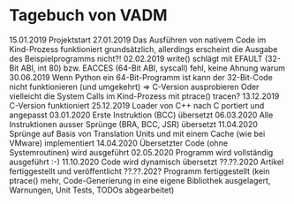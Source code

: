 # Tagebuch von VADM

15.01.2019      Projektstart
27.01.2019      Das Ausführen von nativem Code im Kind-Prozess funktioniert grundsätzlich, allerdings erscheint die Ausgabe des Beispielprogramms nicht?!
02.02.2019      write() schlägt mit EFAULT (32-Bit ABI, int 80) bzw. EACCES (64-Bit ABI, syscall) fehl, keine Ahnung warum
30.06.2019      Wenn Python ein 64-Bit-Programm ist kann der 32-Bit-Code nicht funktionieren (und umgekehrt) => C-Version ausprobieren
                Oder vielleicht die System Calls im Kind-Prozess mit ptrace() tracen?
13.12.2019      C-Version funktioniert
25.12.2019      Loader von C++ nach C portiert und angepasst
03.01.2020      Erste Instruktion (BCC) übersetzt
06.03.2020      Alle Instruktionen ausser Sprünge (BRA, BCC, JSR) übersetzt
11.04.2020      Sprünge auf Basis von Translation Units und mit einem Cache (wie bei VMware) implementiert
14.04.2020      Übersetzter Code (ohne Systemroutinen) wird ausgeführt
02.05.2020      Programm wird vollständig ausgeführt :-)
11.10.2020      Code wird dynamisch übersetzt
??.??.2020      Artikel fertiggestellt und veröffentlicht
??.??.202?      Programm fertiggestellt (kein ptrace() mehr, Code-Generierung in eine eigene Bibliothek ausgelagert, Warnungen, Unit Tests, TODOs abgearbeitet)
